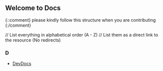 ## Welcome to Docs

{::comment}
please kindly follow this structure when you are contributing
{:/comment}

// List everything in alphabetical order (A - Z)
// List them as a direct link to the resource (No redirects)

### D

- [DevDocs](https://devdocs.io)
